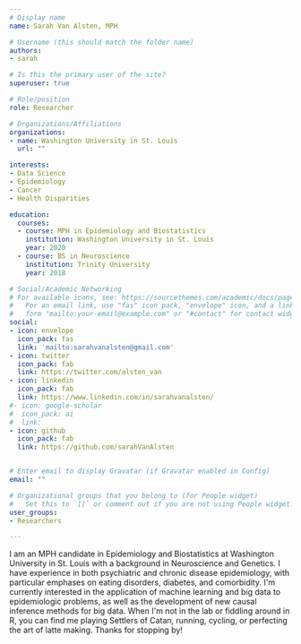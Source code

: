 ```yaml
---
# Display name
name: Sarah Van Alsten, MPH

# Username (this should match the folder name)
authors:
- sarah

# Is this the primary user of the site?
superuser: true

# Role/position
role: Researcher

# Organizations/Affiliations
organizations:
- name: Washington University in St. Louis
  url: ""

interests:
- Data Science
- Epidemiology
- Cancer
- Health Disparities

education:
  courses:
  - course: MPH in Epidemiology and Biostatistics
    institution: Washington University in St. Louis
    year: 2020
  - course: BS in Neuroscience
    institution: Trinity University
    year: 2018

# Social/Academic Networking
# For available icons, see: https://sourcethemes.com/academic/docs/page-builder/#icons
#   For an email link, use "fas" icon pack, "envelope" icon, and a link in the
#   form "mailto:your-email@example.com" or "#contact" for contact widget.
social:
- icon: envelope
  icon_pack: fas
  link: 'mailto:sarahvanalsten@gmail.com'  
- icon: twitter
  icon_pack: fab
  link: https://twitter.com/alsten_van
- icon: linkedin
  icon_pack: fab
  link: https://www.linkedin.com/in/sarahvanalsten/
#- icon: google-scholar
#  icon_pack: ai
#  link: 
- icon: github
  icon_pack: fab
  link: https://github.com/sarahVanAlsten


# Enter email to display Gravatar (if Gravatar enabled in Config)
email: ""

# Organizational groups that you belong to (for People widget)
#   Set this to `[]` or comment out if you are not using People widget.
user_groups:
- Researchers

---
```

I am an MPH candidate in Epidemiology and Biostatistics at Washington University in St. Louis with a background in Neuroscience and Genetics. I have experience in both psychiatric and chronic disease epidemiology, with particular emphases on eating disorders, diabetes, and comorbidity. I'm currently interested in the application of machine learning and big data to epidemiologic problems, as well as the development of new causal inference methods for big data. When I'm not in the lab or fiddling around in R, you can find me playing Settlers of Catan, running, cycling, or perfecting the art of latte making. Thanks for stopping by!

